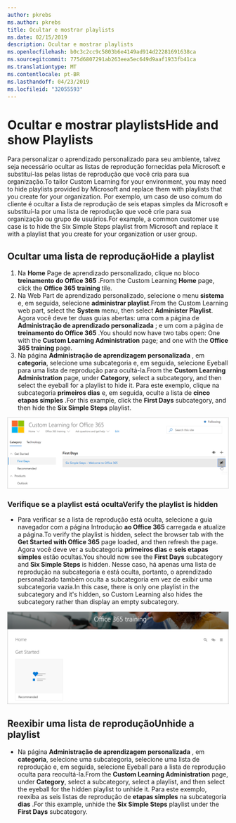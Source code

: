 ```yaml
---
author: pkrebs
ms.author: pkrebs
title: Ocultar e mostrar playlists
ms.date: 02/15/2019
description: Ocultar e mostrar playlists
ms.openlocfilehash: b0c3c2cc9c5803b6e4149ad914d22281691638ca
ms.sourcegitcommit: 775d6807291ab263eea5ec649d9aaf1933fb41ca
ms.translationtype: MT
ms.contentlocale: pt-BR
ms.lasthandoff: 04/23/2019
ms.locfileid: "32055593"
---
```

# <a name="hide-and-show-playlists"></a><span data-ttu-id="c506b-103">Ocultar e mostrar playlists</span><span class="sxs-lookup"><span data-stu-id="c506b-103">Hide and show Playlists</span></span>

<span data-ttu-id="c506b-104">Para personalizar o aprendizado personalizado para seu ambiente, talvez seja necessário ocultar as listas de reprodução fornecidas pela Microsoft e substituí-las pelas listas de reprodução que você cria para sua organização.</span><span class="sxs-lookup"><span data-stu-id="c506b-104">To tailor Custom Learning for your environment, you may need to hide playlists provided by Microsoft and replace them with playlists that you create for your organization.</span></span> <span data-ttu-id="c506b-105">Por exemplo, um caso de uso comum do cliente é ocultar a lista de reprodução de seis etapas simples da Microsoft e substituí-la por uma lista de reprodução que você crie para sua organização ou grupo de usuários.</span><span class="sxs-lookup"><span data-stu-id="c506b-105">For example, a common customer use case is to hide the Six Simple Steps playlist from Microsoft and replace it with a playlist that you create for your organization or user group.</span></span> 

## <a name="hide-a-playlist"></a><span data-ttu-id="c506b-106">Ocultar uma lista de reprodução</span><span class="sxs-lookup"><span data-stu-id="c506b-106">Hide a playlist</span></span>

1. <span data-ttu-id="c506b-107">Na **Home** Page de aprendizado personalizado, clique no bloco **treinamento do Office 365** .</span><span class="sxs-lookup"><span data-stu-id="c506b-107">From the Custom Learning **Home** page, click the **Office 365 training** tile.</span></span>
2. <span data-ttu-id="c506b-108">Na Web Part de aprendizado personalizado, selecione o menu **sistema** e, em seguida, selecione **administrar playlist**.</span><span class="sxs-lookup"><span data-stu-id="c506b-108">From the Custom Learning web part, select the **System** menu, then select **Administer Playlist**.</span></span> <span data-ttu-id="c506b-109">Agora você deve ter duas guias abertas: uma com a página de **Administração de aprendizado personalizada** ; e um com a página de **treinamento do Office 365** .</span><span class="sxs-lookup"><span data-stu-id="c506b-109">You should now have two tabs open: One with the **Custom Learning Administration** page; and one with the **Office 365 training** page.</span></span> 
3. <span data-ttu-id="c506b-110">Na página **Administração de aprendizagem personalizada** , em **categoria**, selecione uma subcategoria e, em seguida, selecione Eyeball para uma lista de reprodução para ocultá-la.</span><span class="sxs-lookup"><span data-stu-id="c506b-110">From the **Custom Learning Administration** page, under **Category**, select a subcategory, and then select the eyeball for a playlist to hide it.</span></span> <span data-ttu-id="c506b-111">Para este exemplo, clique na subcategoria **primeiros dias** e, em seguida, oculte a lista de **cinco etapas simples** .</span><span class="sxs-lookup"><span data-stu-id="c506b-111">For this example, click the **First Days** subcategory, and then hide the **Six Simple Steps** playlist.</span></span>  

![CG-hideplaylist. png](media/cg-hideplaylist.png)

### <a name="verify-the-playlist-is-hidden"></a><span data-ttu-id="c506b-113">Verifique se a playlist está oculta</span><span class="sxs-lookup"><span data-stu-id="c506b-113">Verify the playlist is hidden</span></span>
- <span data-ttu-id="c506b-114">Para verificar se a lista de reprodução está oculta, selecione a guia navegador com a página Introdução **ao Office 365** carregada e atualize a página.</span><span class="sxs-lookup"><span data-stu-id="c506b-114">To verify the playlist is hidden, select the browser tab with the **Get Started with Office 365** page loaded, and then refresh the page.</span></span> <span data-ttu-id="c506b-115">Agora você deve ver a subcategoria **primeiros dias** e **seis etapas simples** estão ocultas.</span><span class="sxs-lookup"><span data-stu-id="c506b-115">You should now see the **First Days** subcategory and **Six Simple Steps** is hidden.</span></span> <span data-ttu-id="c506b-116">Nesse caso, há apenas uma lista de reprodução na subcategoria e está oculta, portanto, o aprendizado personalizado também oculta a subcategoria em vez de exibir uma subcategoria vazia.</span><span class="sxs-lookup"><span data-stu-id="c506b-116">In this case, there is only one playlist in the subcategory and it's hidden, so Custom Learning also hides the subcategory rather than display an empty subcategory.</span></span> 

![CG-hideplaylistrefresh. png](media/cg-hideplaylistrefresh.png)

## <a name="unhide-a-playlist"></a><span data-ttu-id="c506b-118">Reexibir uma lista de reprodução</span><span class="sxs-lookup"><span data-stu-id="c506b-118">Unhide a playlist</span></span>

- <span data-ttu-id="c506b-119">Na página **Administração de aprendizagem personalizada** , em **categoria**, selecione uma subcategoria, selecione uma lista de reprodução e, em seguida, selecione Eyeball para a lista de reprodução oculta para reocultá-la.</span><span class="sxs-lookup"><span data-stu-id="c506b-119">From the **Custom Learning Administration** page, under **Category**, select a subcategory, select a playlist, and then select the eyeball for the hidden playlist to unhide it.</span></span> <span data-ttu-id="c506b-120">Para este exemplo, reexiba as seis listas de reprodução de **etapas simples** na subcategoria **dias** .</span><span class="sxs-lookup"><span data-stu-id="c506b-120">For this example, unhide the **Six Simple Steps** playlist under the **First Days** subcategory.</span></span>  

